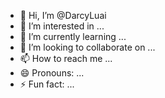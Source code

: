 - 👋 Hi, I’m @DarcyLuai
- 👀 I’m interested in ...
- 🌱 I’m currently learning ...
- 💞️ I’m looking to collaborate on ...
- 📫 How to reach me ...
- 😄 Pronouns: ...
- ⚡ Fun fact: ...

<!---
DarcyLuai/DarcyLuai is a ✨ special ✨ repository because its `README.md` (this file) appears on your GitHub profile.
You can click the Preview link to take a look at your changes.
--->
